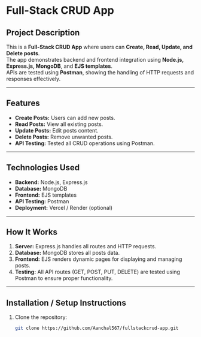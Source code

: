 # Full-Stack CRUD App

## Project Description
This is a **Full-Stack CRUD App** where users can **Create, Read, Update, and Delete posts**.  
The app demonstrates backend and frontend integration using **Node.js, Express.js, MongoDB**, and **EJS templates**.  
APIs are tested using **Postman**, showing the handling of HTTP requests and responses effectively.

---

## Features
- **Create Posts:** Users can add new posts.  
- **Read Posts:** View all existing posts.  
- **Update Posts:** Edit posts content.  
- **Delete Posts:** Remove unwanted posts.  
- **API Testing:** Tested all CRUD operations using Postman.  

---

## Technologies Used
- **Backend:** Node.js, Express.js  
- **Database:** MongoDB  
- **Frontend:** EJS templates  
- **API Testing:** Postman  
- **Deployment:** Vercel / Render (optional)  

---

## How It Works
1. **Server:** Express.js handles all routes and HTTP requests.  
2. **Database:** MongoDB stores all posts data.  
3. **Frontend:** EJS renders dynamic pages for displaying and managing posts.  
4. **Testing:** All API routes (GET, POST, PUT, DELETE) are tested using Postman to ensure proper functionality.  

---

## Installation / Setup Instructions
1. Clone the repository:  
   ```bash
   git clone https://github.com/Aanchal567/fullstackcrud-app.git
